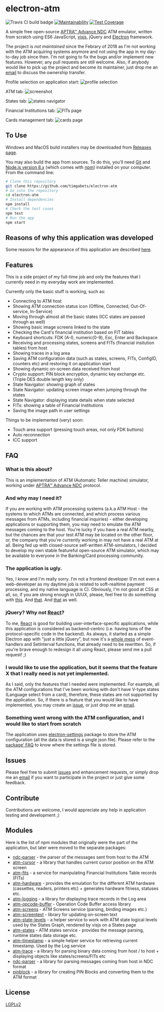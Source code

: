 # electron-atm

![Travis CI build badge](https://travis-ci.org/timgabets/electron-atm.svg?branch=master)
[![Maintainability](https://api.codeclimate.com/v1/badges/bd413733bed6663896cc/maintainability)](https://codeclimate.com/github/timgabets/electron-atm/maintainability)
[![Test Coverage](https://api.codeclimate.com/v1/badges/bd413733bed6663896cc/test_coverage)](https://codeclimate.com/github/timgabets/electron-atm/test_coverage)

A simple free open-source [APTRA™ Advance NDC](https://www.ncr.com/financial-services/banking-atm-software/aptra-advance-ndc) ATM emulator, written from scratch using ES6 JavaScript, [visjs](http://visjs.org/), jQuery and [Electron](https://electron.atom.io/) framework.

The project is *not maintained* since the Febrary of 2018 as I'm not working with the ATM acquiring systems anymore and not using the app in my day-to-day job since then. I'm not going to fix the bugs and/or implement new features. However, any pull requests are still welcome. Also, if anybody would like to pick up the project and become its maintainer, just drop me an [email](mailto:tim@gabets.ru) to discuss the ownership transfer. 

Profile selection on application start:
![profile selection](img/profile-selection.png)

ATM tab:
![screenshot](img/screenshot.png)

States tab:
![states navigator](img/states.png)

Financial Institutions tab:
![FITs page](img/fits.png)

Cards management tab:
![cards page](img/cards.png)

## To Use

Windows and MacOS build installers may be downloaded from [Releases page](https://github.com/timgabets/electron-atm/releases).

You may also build the app from sources. To do this, you'll need [Git](https://git-scm.com) and [Node.js version 8.x](https://nodejs.org/en/download/) (which comes with [npm](http://npmjs.com)) installed on your computer. From the command line:

```bash
# Clone this repository
git clone https://github.com/timgabets/electron-atm
# Go into the repository
cd electron-atm
# Install dependencies
npm install
# Check the test cases
npm test
# Run the app
npm start
```

## Reasons of why this application was developed

Some reasons for the appearance of this application are described [here](http://gabets.ru/electron-atm).

## Features 

This is a side project of my full-time job and only the features that I currently need in my everyday work are implemented. 

Currently only the basic stuff is working, such as:

 * Connecting to ATM host
 * Showing ATM connection status icon (Offline, Connected, Out-Of-service, In-Service)
 * Moving through almost all the basic states (ICC states are passed through as well)
 * Showing basic image screens linked to the state
 * Checking the Card's financial institution based on FIT tables
 * Keyboard shortcuts: FDK (A-I), numeric(0-9), Esc, Enter and Backspace
 * Receiving and processing states, screens and FITs (financial insitution tables) from host
 * Showing traces in a log area
 * Saving ATM configuration data (such as states, screens, FITs, ConfigID, counters etc) and restoring it on application start
 * Showing dynamic on-screen data received from host
 * Crypto support: PIN block encryption, dynamic key exchange etc. (Triple DES double length key only)
 * State Navigator: showing graph of states
 * State Navigator: updating screen image when jumping through the states
 * State Navigator: displaying state details when state selected
 * FITs: showing a table of Financial Institutions
 * Saving the image path in user settings

Things to be implemented (very) soon:
 * Touch area support (pressing touch areas, not only FDK buttons)
 * Auto reconnection
 * ICC support


## FAQ

### What is this about?

This is an implementation of ATM (Automatic Teller machine) simulator, working under [APTRA™ Advance NDC](https://www.ncr.com/financial-services/banking-atm-software/aptra-advance-ndc) protocol.

### And why may I need it?

If you are working with ATM processing systems (a.k.a ATM Host - the systems to which ATMs are connected, and which process various messages from ATMs, including financial inquiries) - either developing applications or supporting them, you may need to emulate the ATM messages coming to the host. You're lucky if you have a real ATM nearby, but the chances are that your test ATM may be located on the other floor, or, the company that you're currently working in may not have a real ATM at all. Being fed up with closed-source self-written ATM-simulators, I decided to develop my own stable featureful open-source ATM simulator, which may be available to everyone in the Banking/Card processing community.

### The application is ugly.

Yes, I know and I'm really sorry. I'm not a frontend developer (I'm not even a web-developer  as my daytime job is related to soft-realtime payment processing, and my native language is C). Obviously, I'm not good at CSS at all, so, if you are strong enough in UI/UX, please, feel free to do something with [this](https://github.com/timgabets/electron-atm/blob/master/css/styles.css). And [that](https://github.com/timgabets/electron-atm/blob/master/index.html). And [that](https://github.com/timgabets/electron-atm/tree/master/templates) as well.

### jQuery? Why not [React](https://facebook.github.io/react/)?

To me, [React](https://facebook.github.io/react/) is good for building user-interface-specific applications, while this application is considered as backend-centric (i.e. having tons of the protocol-specific code in the backend). As always, it started as a simple Electron app with "just a little jQuery", but now it's a [whole mess](https://github.com/timgabets/electron-atm/blob/master/src/listeners/window.js) of event-handlers and SetInterval functions, that already need to be rewritten. So, if you're brave enough to redesign it all using React, please send me a pull request! ;)


### I would like to use the application, but it seems that the feature X that I really need is not yet implemented.

As I said, only the features that I needed were implemented. For example, all the ATM configurations that I've been working with don't have V-type states (Language select from a card), therefore, these states are not supported by the application. So, if there is a feature that you would like to have implemented, you may create an [issue](https://github.com/timgabets/electron-atm/issues), or just drop me an [email](mailto:tim@gabets.ru). 

### Something went wrong with the ATM configuration, and I would like to start from scratch

The application uses [electron-settings](https://www.npmjs.com/package/electron-settings) package to store the ATM configuration (all the data is stored is a single json file). Please refer to the [package' FAQ](https://github.com/nathanbuchar/electron-settings/wiki/FAQs#where-is-the-settings-file-saved) to know where the settings file is stored.


## Issues

Please feel free to submit [issues](https://github.com/timgabets/electron-atm/issues) and enhancement requests, or simply drop me an [email](mailto:tim@gabets.ru) if you want to participate in the project or just give some feedback.

## Contribute

Contributions are welcome, I would appreciate any help in application testing and development ;)

## Modules

Here is the list of npm modules that originally were the part of the application, but later were moved to the separate packages:

 * [ndc-parser](https://github.com/timgabets/ndc-parser) - the parser of the messages sent from host to the ATM
 * [atm-cursor](https://github.com/timgabets/atm-cursor) - a library that handles current cursor position on the ATM screen
 * [atm-fits](https://github.com/timgabets/atm-fits) - a service for manipulating Financial Institutions Table records (FITs)
 * [atm-hardware](https://github.com/timgabets/atm-hardware)  - provides the emulation for the different ATM hardware (cassettes, readers, printers etc) + generates hardware fitness, statuses etc.
 * [atm-logging](https://github.com/timgabets/atm-logging) - a library for displaying trace records in the Log area
 * [atm-opcode-buffer](https://github.com/timgabets/atm-opcode-buffer) - Operation Code Buffer access library 
 * [atm-screens](https://github.com/timgabets/atm-screens) - ATM Screens service (parsing, binding images etc.)
 * [atm-screentext](https://github.com/timgabets/atm-screentext) - library for updating on-screen text 
 * [atm-state-levels](https://github.com/timgabets/atm-state-levels) - a helper service to work with ATM state logical levels used by the States Graph, rendered by visjs on a States page
 * [atm-states](https://github.com/timgabets/atm-states) - ATM states service - provides the message parsing, runtime states data storage etc.
 * [atm-timestamp](https://github.com/timgabets/atm-timestamp) - a simple helper service for retrieving current timestamp. Used by the Log service
 * [atm-trace](https://github.com/timgabets/atm-trace) - a library for parsing binary data coming from host / to host + displaying objects like states/screens/FITs etc
 * [ndc-parser](https://github.com/timgabets/ndc-parser) - a library for parsing messages coming from host in NDC format
 * [pinblock](https://github.com/timgabets/pinblock) - a library for creating PIN Blocks and converting them to the ATM format


## License
[LGPLv2](LICENSE.md)


